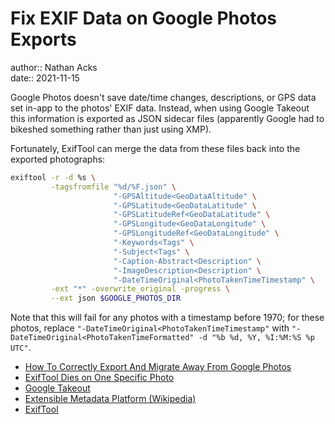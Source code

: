 # Fix EXIF Data on Google Photos Exports

author:: Nathan Acks  
date:: 2021-11-15

Google Photos doesn't save date/time changes, descriptions, or GPS data set in-app to the photos' EXIF data. Instead, when using Google Takeout this information is exported as JSON sidecar files (apparently Google had to bikeshed something rather than just using XMP).

Fortunately, ExifTool can merge the data from these files back into the exported photographs:

```bash
exiftool -r -d %s \
         -tagsfromfile "%d/%F.json" \
                       "-GPSAltitude<GeoDataAltitude" \
                       "-GPSLatitude<GeoDataLatitude" \
                       "-GPSLatitudeRef<GeoDataLatitude" \
                       "-GPSLongitude<GeoDataLongitude" \
                       "-GPSLongitudeRef<GeoDataLongitude" \
                       "-Keywords<Tags" \
                       "-Subject<Tags" \
                       "-Caption-Abstract<Description" \
                       "-ImageDescription<Description" \
                       "-DateTimeOriginal<PhotoTakenTimeTimestamp" \
         -ext "*" -overwrite_original -progress \
         --ext json $GOOGLE_PHOTOS_DIR
```

Note that this will fail for any photos with a timestamp before 1970; for these photos, replace `"-DateTimeOriginal<PhotoTakenTimeTimestamp"` with `"-DateTimeOriginal<PhotoTakenTimeFormatted" -d "%b %d, %Y, %I:%M:%S %p UTC"`.

* [How To Correctly Export And Migrate Away From Google Photos](https://legault.me/post/correctly-migrate-away-from-google-photos-to-icloud)
* [ExifTool Dies on One Specific Photo](https://exiftool.org/forum/index.php?topic=10636.0)
* [Google Takeout](https://takeout.google.com/settings/takeout)
* [Extensible Metadata Platform (Wikipedia)](https://en.wikipedia.org/wiki/Extensible_Metadata_Platform)
* [ExifTool](https://exiftool.org/)
